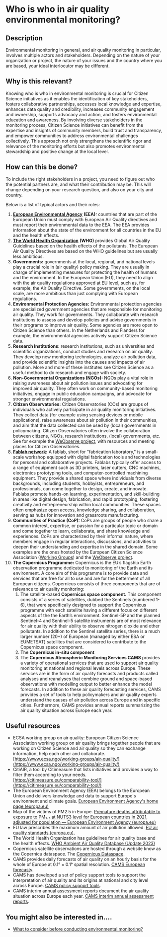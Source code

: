 # Who is who in air quality environmental monitoring?

## Description

Environmental monitoring in general, and air quality monitoring in particular, involves multiple actors and stakeholders. Depending on the nature of your organization or project, the nature of your issues and the country where you are based, your ideal interlocutor may be different.

## Why is this relevant?

Knowing who is who in environmental monitoring is crucial for Citizen Science initiatives as it enables the identification of key stakeholders, fosters collaborative partnerships, accesses local knowledge and expertise, enhances data quality and credibility, increases community engagement and ownership, supports advocacy and action, and fosters environmental education and awareness. By involving diverse stakeholders in the monitoring process, Citizen Science initiatives can benefit from the expertise and insights of community members, build trust and transparency, and empower communities to address environmental challenges collectively. This approach not only strengthens the scientific rigor and relevance of the monitoring efforts but also promotes environmental stewardship and positive change at the local level.

## How can this be done?

To include the right stakeholders in a project, you need to figure out who the potential partners are, and what their contribution may be. This will change depending on your research question, and also on your city and country.

Below is a list of typical actors and their roles:

1. [**European Environmental Agency**](https://www.eea.europa.eu/en/topics/in-depth/air-pollution) **(EEA):** countries that are part of the European Union must comply with European Air Quality directives and must report their environmental data to the EEA. The EEA provides information about the state of the environment for all countries in the EU and the health effects.
2. [**The World Health Organization**](https://www.who.int/news-room/feature-stories/detail/what-are-the-who-air-quality-guidelines) **(WHO)** provides Global Air Quality Guidelines based on the health effects of the pollutants. The European Air Quality Directives are based on the WHO guidelines but are usually less ambitious.
3. **Governments:** governments at the local, regional, and national levels play a crucial role in (air quality) policy making. They are usually in charge of implementing measures for protecting the health of humans and the environment. In the European Union (EU), they need to align with the air quality regulations approved at EU level, such as, for example, the Air Quality Directive. Some governments, on the local scale, are more ambitious than just complying with European regulations.
4. **Environmental Protection Agencies:** Environmental protection agencies are specialized government agencies that are responsible for monitoring air quality. They work for governments. They collaborate with research institutions to assess and develop policies and advise governments in their programs to improve air quality. Some agencies are more open to Citizen Science than others. In the Netherlands and Flanders for example, the environmental agencies actively support Citizen Science data.
5. **Research Institutions:** research institutions, such as universities and scientific organizations, conduct studies and research on air quality. They develop new monitoring technologies, analyze air pollution data, and provide scientific insights into the causes and impacts of air pollution. More and more of these institutes see Citizen Science as a useful method to do research and engage with society.
6. **Non-Governmental Organizations (NGOs):** NGOs play a vital role in raising awareness about air pollution issues and advocating for improved air quality. They often work on community-based monitoring initiatives, engage in public education campaigns, and advocate for stronger environmental regulations.
7. **Citizen Observatories:** Citizen Observatories (COs) are groups of individuals who actively participate in air quality monitoring initiatives. They collect data (for example using sensing devices or mobile applications), raise awareness about air pollution in their communities, and aim that the data collected can be used by (local) governments in policymaking. Citizen Observatories often involve the collaboration between citizens, NGOs, research institutions, (local) governments, etc. See for example the [WeObserve project](https://www.weobserve.eu/), with resources and meeting places for Citizen Observatories.
8. [**Fablab network**](https://www.fablabs.io/)**:** A fablab, short for "fabrication laboratory," is a small-scale workshop equipped with digital fabrication tools and technologies for personal and collaborative projects. Fablabs typically offer access to a range of equipment such as 3D printers, laser cutters, CNC machines, electronics prototyping tools, and computer-controlled machining equipment. They provide a shared space where individuals from diverse backgrounds, including students, hobbyists, entrepreneurs, and professionals, can come together to design, create, and innovate. Fablabs promote hands-on learning, experimentation, and skill-building in areas like digital design, fabrication, and rapid prototyping, fostering creativity and entrepreneurship within local communities. These spaces often emphasize open access, knowledge sharing, and collaboration, serving as hubs for innovation and grassroots manufacturing.
9. **Communities of Practice (CoP):** CoPs are groups of people who share a common interest, expertise, or passion for a particular topic or domain and come together to learn, collaborate, and share knowledge and experiences. CoPs are characterized by their informal nature, where members engage in regular interactions, discussions, and activities to deepen their understanding and expertise in the shared domain. Some examples are the ones hosted by the European Citizen Science Association ([Working Groups](https://www.ecsa.ngo/working-groups/)) and the [WeObserve project](https://www.weobserve.eu/cops/).
10. **The Copernicus Programme:** Copernicus is the EU’s flagship Earth observation programme dedicated to monitoring of the Earth and its environment. A core aim of this programme is to provide data and services that are free for all to use and are for the betterment of all European citizens. Copernicus consists of three components that are of relevance to air quality monitoring:
    1. The satellite-based **Copernicus space component.** This component consists of a series of satellites, dubbed the Sentinels (numbered 1-6), that were specifically designed to support the Copernicus programme with each satellite having a different focus on different aspects of the the Earth’s environment. Sentinel-5P and the planned Sentinel-4 and Sentinel-5 satellite instruments are of most relevance for air quality with their ability to observe nitrogen dioxide and other pollutants. In addition to the Sentinel satellite series, there is a much larger number (20+) of European (managed by either ESA or EUMETSAT) satellites that are considered to contribute to the Copernicus space component.
    2. The **Copernicus in-situ component**
    3. The **Copernicus Atmospheric Monitoring Services CAMS** provides a variety of operational services that are used to support air quality monitoring at national and regional levels across Europe. These services are in the form of air quality forecasts and products called analyses and reanalyses that combine ground and space-based observations with modelling output to better enhance the model forecasts. In addition to these air quality forecasting services, CAMS provides a set of tools to help policymakers and air quality experts understand the causes of air pollution across Europe and in specific cities. Furthermore, CAMS provides annual reports summarizing the air quality situation across Europe each year.

## Useful resources

* ECSA working group on air quality: European Citizen Science Association working group on air quality brings together people that are working on Citizen Science and air quality so they can exchange information, help each other and collaborate. [https://www.ecsa.ngo/working-groups/air-quality/](https://www.ecsa.ngo/working-groups/air-quality/)
* CitiAIR, a tool by Citimeasure that lists initiatives and provides a way to filter them according to your needs. [https://citimeasure.eu/comparability-tool/](https://citimeasure.eu/comparability-tool/)
* The European Environment Agency (EEA) belongs to the European Union and delivers knowledge and data to support Europe's environment and climate goals. [European Environment Agency's home page (europa.eu)](https://www.eea.europa.eu/en)
* Map of the victims of PM2.5 in Europe. [Premature deaths attributable to exposure to PM₂.₅ at NUTS3 level for European countries in 2021, adjusted for population — European Environment Agency (europa.eu)](https://www.eea.europa.eu/data-and-maps/figures/premature-deaths-attributable-to-exposure)
* EU law prescribes the maximum amount of air pollution allowed. [EU air quality standards (europa.eu).](https://environment.ec.europa.eu/topics/air/air-quality/eu-air-quality-standards_en)
* The World Health Organization has guidelines for air quality base and the health effects. [WHO Ambient Air Quality Database (Update 2023)](https://www.who.int/publications/m/item/who-ambient-air-quality-database-\(update-2023\))
* Copernicus satellite observations are hosted through a website know as the Copernicu dataspace. The [Copernicus Dataspace](https://dataspace.copernicus.eu/).
* CAMS provides daily forecasts of air quality on an hourly basis for the whole of Europe at 0.1° × 0.1° spatial resolution. [CAMS European forecast](https://atmosphere.copernicus.eu/european-air-quality-forecast-plots)s.
* CAMS has developed a set of policy support tools to support the interpretation of air quality and its origins at national and city level across Europe. [CAMS policy support tools](https://policy.atmosphere.copernicus.eu/).
* CAMS interim annual assessment reports document the air quality situation across Europe each year. [CAMS interim annual assessment reports](https://policy.atmosphere.copernicus.eu/reports/interim_assessment.php).

## You might also be interested in….

* [What to consider before conducting environmental monitoring?](broken-reference)
